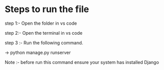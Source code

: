 # Steps to run the file 


step 1:- Open the folder in vs code 

step 2:- Open the terminal in vs code 

step 3 :- Run the following command.

-> python manage.py runserver

Note :- before run this command ensure your system has installed Django
